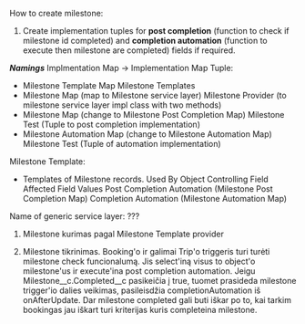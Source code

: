 How to create milestone:
1. Create implementation tuples for **post completion** (function to check if milestone id completed) and **completion automation** (function to execute then milestone are completed) fields if required.



***Namings***
Implmentation Map -> Implementation Map Tuple:
* Milestone Template Map
		Milestone Templates
* Milestone Map (map to Milestone service layer)
		Milestone Provider (to milestone service layer impl class with two methods)
* Milestone Map (change to Milestone Post Completion Map)
		Milestone Test (Tuple to post completion implementation)
* Milestone Automation Map (change to Milestone Automation Map)
		Milestone Test (Tuple of automation implementation)


Milestone Template:
* Templates of Milestone records.
		Used By Object
		Controlling Field
		Affected Field Values
		Post Completion Automation (Milestone Post Completion Map)
		Completion Automation (Milestone Automation Map)

Name of generic service layer: ???


1. Milestone kurimas pagal Milestone Template provider

2. Milestone tikrinimas.
Booking'o ir galimai Trip'o triggeris turi turėti milestone check funcionalumą. Jis select'iną visus to object'o milestone'us ir execute'ina post completion automation.
Jeigu Milestone__c.Completed__c pasikeičia į true, tuomet prasideda milestone trigger'io dalies veikimas, pasileisdžia completionAutomation iš onAfterUpdate.
Dar milestone completed gali buti iškar po to, kai tarkim bookingas jau iškart turi kriterijas kuris completeina milestone.
